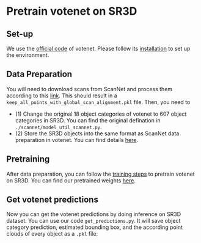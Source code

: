 # Pretrain votenet on SR3D


## Set-up

We use the [official code](https://github.com/facebookresearch/votenet) of votenet. Please follow its [installation](https://github.com/facebookresearch/votenet?tab=readme-ov-file#installation) to set up the environment. 


## Data Preparation

You will need to download scans from ScanNet and process them according to this [link](https://github.com/referit3d/referit3d/blob/eccv/referit3d/data/scannet/README.md). This should result in a `keep_all_points_with_global_scan_alignment.pkl` file. Then, you need to 
- (1) Change the original 18 object categories of votenet to 607 object categories in SR3D. You can find the original defination in `./scannet/model_util_scannet.py`.
- (2) Store the SR3D objects into the same format as ScanNet data preparation in votenet. You can find details [here](https://github.com/facebookresearch/votenet/blob/main/scannet/README.md). 


## Pretraining

After data preparation, you can follow the [training steps](https://github.com/facebookresearch/votenet?tab=readme-ov-file#train-and-test-on-scannet) to pretrain votenet on SR3D. You can find our pretrained weights [here](https://drive.google.com/file/d/1CcV20pZJKJ5HZVfM-IZgN1zHfQYPPUiK/view?usp=drive_link). 


## Get votenet predictions

Now you can get the votenet predictions by doing inference on SR3D dataset. You can use our code `get_predictions.py`. It will save object category prediction, estimated bounding box, and the according point clouds of every object as a `.pkl` file. 
